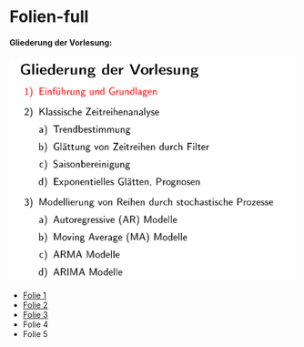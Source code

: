 # Folien-full

#### Gliederung der Vorlesung:

![](.gitbook/assets/gliderung.PNG)

* [Folie 1](https://github.com/itsmecevi/ts-folie1/blob/master/Folien_1.pdf)
* [Folie 2](https://github.com/itsmecevi/ts-folie2/blob/master/Folien_2.pdf)
* [Folie 3](https://github.com/itsmecevi/ts-folie3/blob/master/Folien_3.pdf)
* Folie 4
* Folie 5



